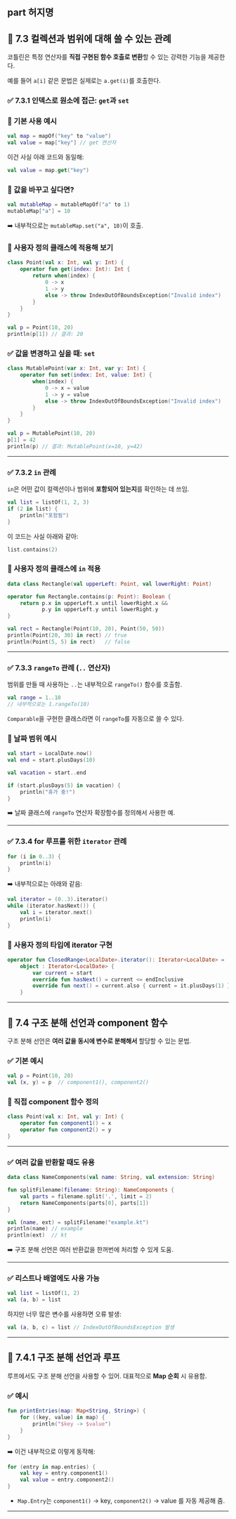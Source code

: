 ## part 허지명

## 🔹 7.3 컬렉션과 범위에 대해 쓸 수 있는 관례

코틀린은 특정 연산자를 **직접 구현된 함수 호출로 변환**할 수 있는 강력한 기능을 제공한다.

예를 들어 `a[i]` 같은 문법은 실제로는 `a.get(i)`를 호출한다.

### ✅ 7.3.1 인덱스로 원소에 접근: `get`과 `set`

### 📌 기본 사용 예시

```kotlin
val map = mapOf("key" to "value")
val value = map["key"] // get 연산자

```

이건 사실 아래 코드와 동일해:

```kotlin
val value = map.get("key")

```

### 📌 값을 바꾸고 싶다면?

```kotlin
val mutableMap = mutableMapOf("a" to 1)
mutableMap["a"] = 10

```

➡️ 내부적으로는 `mutableMap.set("a", 10)`이 호출.

### 📌 사용자 정의 클래스에 적용해 보기

```kotlin
class Point(val x: Int, val y: Int) {
    operator fun get(index: Int): Int {
        return when(index) {
            0 -> x
            1 -> y
            else -> throw IndexOutOfBoundsException("Invalid index")
        }
    }
}

```

```kotlin
val p = Point(10, 20)
println(p[1]) // 결과: 20

```

### ✅ 값을 변경하고 싶을 때: `set`

```kotlin
class MutablePoint(var x: Int, var y: Int) {
    operator fun set(index: Int, value: Int) {
        when(index) {
            0 -> x = value
            1 -> y = value
            else -> throw IndexOutOfBoundsException("Invalid index")
        }
    }
}

```

```kotlin
val p = MutablePoint(10, 20)
p[1] = 42
println(p) // 결과: MutablePoint(x=10, y=42)

```

---

### ✅ 7.3.2 `in` 관례

`in`은 어떤 값이 컬렉션이나 범위에 **포함되어 있는지**를 확인하는 데 쓰임.

```kotlin
val list = listOf(1, 2, 3)
if (2 in list) {
    println("포함됨")
}

```

이 코드는 사실 아래와 같아:

```kotlin
list.contains(2)

```

### 📌 사용자 정의 클래스에 `in` 적용

```kotlin
data class Rectangle(val upperLeft: Point, val lowerRight: Point)

operator fun Rectangle.contains(p: Point): Boolean {
    return p.x in upperLeft.x until lowerRight.x &&
           p.y in upperLeft.y until lowerRight.y
}

```

```kotlin
val rect = Rectangle(Point(10, 20), Point(50, 50))
println(Point(20, 30) in rect) // true
println(Point(5, 5) in rect)   // false

```

---

### ✅ 7.3.3 `rangeTo` 관례 (`..` 연산자)

범위를 만들 때 사용하는 `..`는 내부적으로 `rangeTo()` 함수를 호출함.

```kotlin
val range = 1..10
// 내부적으로는 1.rangeTo(10)

```

`Comparable`을 구현한 클래스라면 이 `rangeTo`를 자동으로 쓸 수 있다.

### 📌 날짜 범위 예시

```kotlin
val start = LocalDate.now()
val end = start.plusDays(10)

val vacation = start..end

if (start.plusDays(5) in vacation) {
    println("휴가 중!")
}

```

➡️ 날짜 클래스에 `rangeTo` 연산자 확장함수를 정의해서 사용한 예.

---

### ✅ 7.3.4 for 루프를 위한 `iterator` 관례

```kotlin
for (i in 0..3) {
    println(i)
}

```

➡️ 내부적으로는 아래와 같음:

```kotlin
val iterator = (0..3).iterator()
while (iterator.hasNext()) {
    val i = iterator.next()
    println(i)
}

```

### 📌 사용자 정의 타입에 iterator 구현

```kotlin
operator fun ClosedRange<LocalDate>.iterator(): Iterator<LocalDate> =
    object : Iterator<LocalDate> {
        var current = start
        override fun hasNext() = current <= endInclusive
        override fun next() = current.also { current = it.plusDays(1) }
    }

```

---

## 🔹 7.4 구조 분해 선언과 component 함수

구조 분해 선언은 **여러 값을 동시에 변수로 분해해서** 할당할 수 있는 문법.

### ✅ 기본 예시

```kotlin
val p = Point(10, 20)
val (x, y) = p  // component1(), component2()

```

### 📌 직접 component 함수 정의

```kotlin
class Point(val x: Int, val y: Int) {
    operator fun component1() = x
    operator fun component2() = y
}

```

---

### ✅ 여러 값을 반환할 때도 유용

```kotlin
data class NameComponents(val name: String, val extension: String)

fun splitFilename(filename: String): NameComponents {
    val parts = filename.split('.', limit = 2)
    return NameComponents(parts[0], parts[1])
}

val (name, ext) = splitFilename("example.kt")
println(name) // example
println(ext)  // kt

```

➡️ 구조 분해 선언은 여러 반환값을 한꺼번에 처리할 수 있게 도움.

---

### ✅ 리스트나 배열에도 사용 가능

```kotlin
val list = listOf(1, 2)
val (a, b) = list

```

하지만 너무 많은 변수를 사용하면 오류 발생:

```kotlin
val (a, b, c) = list // IndexOutOfBoundsException 발생

```

---

## 🔹 7.4.1 구조 분해 선언과 루프

루프에서도 구조 분해 선언을 사용할 수 있어. 대표적으로 **Map 순회** 시 유용함.

### ✅ 예시

```kotlin
fun printEntries(map: Map<String, String>) {
    for ((key, value) in map) {
        println("$key -> $value")
    }
}

```

➡️ 이건 내부적으로 이렇게 동작해:

```kotlin
for (entry in map.entries) {
    val key = entry.component1()
    val value = entry.component2()
}

```

- `Map.Entry`는 `component1()` → key, `component2()` → value 를 자동 제공해 줌.

---
